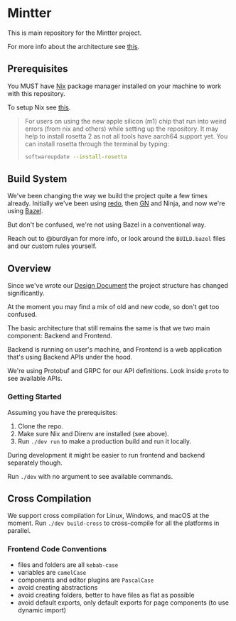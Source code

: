 # Mintter

This is main repository for the Mintter project.

For more info about the architecture see [this](/docs/architecture/README.md).

## Prerequisites

You MUST have [Nix](https://nixos.org/nix) package manager installed on your machine to work with this repository.

To setup Nix see [this](/docs/nix.md).

> For users on using the new apple silicon (m1) chip that run into weird errors (from nix and others) while setting up
> the repository. It may help to install rosetta 2 as not all tools have aarch64 support yet. You can install rosetta
> through the terminal by typing:
>
> ```zsh
> softwareupdate --install-rosetta
> ```

## Build System

We've been changing the way we build the project quite a few times already. Initially we've been using
[redo](https://github.com/apenwarr/redo), then
[GN](https://chromium.googlesource.com/chromium/src/tools/gn/+/48062805e19b4697c5fbd926dc649c78b6aaa138/README.md) and
Ninja, and now we're using [Bazel](https://bazel.build).

But don't be confused, we're not using Bazel in a conventional way.

Reach out to @burdiyan for more info, or look around the `BUILD.bazel` files and our custom rules yourself.

## Overview

Since we've wrote our
[Design Document](https://www.notion.so/mintter/Mintter-Design-Document-bed174849106466cbec2a12dabddd701) the project
structure has changed significantly.

At the moment you may find a mix of old and new code, so don't get too confused.

The basic architecture that still remains the same is that we two main component: Backend and Frontend.

Backend is running on user's machine, and Frontend is a web application that's using Backend APIs under the hood.

We're using Protobuf and GRPC for our API definitions. Look inside `proto` to see available APIs.

### Getting Started

Assuming you have the prerequisites:

1. Clone the repo.
2. Make sure Nix and Direnv are installed (see above).
3. Run `./dev run` to make a production build and run it locally.

During development it might be easier to run frontend and backend separately though.

Run `./dev` with no argument to see available commands.

## Cross Compilation

We support cross compilation for Linux, Windows, and macOS at the moment. Run `./dev build-cross` to cross-compile for
all the platforms in parallel.

### Frontend Code Conventions

- files and folders are all `kebab-case`
- variables are `camelCase`
- components and editor plugins are `PascalCase`
- avoid creating abstractions
- avoid creating folders, better to have files as flat as possible
- avoid default exports, only default exports for page components (to use dynamic import)
